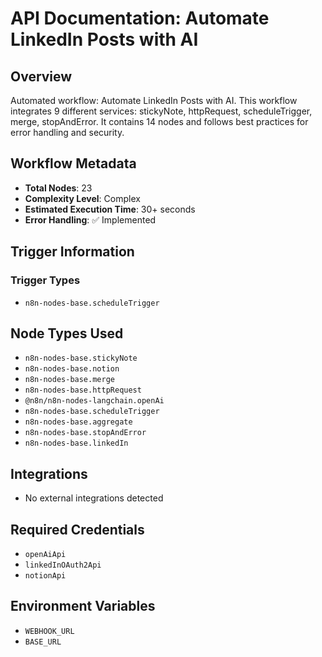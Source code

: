 # API Documentation: Automate LinkedIn Posts with AI

## Overview
Automated workflow: Automate LinkedIn Posts with AI. This workflow integrates 9 different services: stickyNote, httpRequest, scheduleTrigger, merge, stopAndError. It contains 14 nodes and follows best practices for error handling and security.

## Workflow Metadata
- **Total Nodes**: 23
- **Complexity Level**: Complex
- **Estimated Execution Time**: 30+ seconds
- **Error Handling**: ✅ Implemented

## Trigger Information
### Trigger Types
- `n8n-nodes-base.scheduleTrigger`

## Node Types Used
- `n8n-nodes-base.stickyNote`
- `n8n-nodes-base.notion`
- `n8n-nodes-base.merge`
- `n8n-nodes-base.httpRequest`
- `@n8n/n8n-nodes-langchain.openAi`
- `n8n-nodes-base.scheduleTrigger`
- `n8n-nodes-base.aggregate`
- `n8n-nodes-base.stopAndError`
- `n8n-nodes-base.linkedIn`

## Integrations
- No external integrations detected

## Required Credentials
- `openAiApi`
- `linkedInOAuth2Api`
- `notionApi`

## Environment Variables
- `WEBHOOK_URL`
- `BASE_URL`
